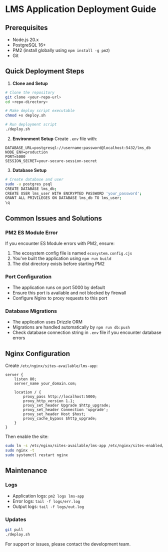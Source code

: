 # LMS Application Deployment Guide

## Prerequisites
- Node.js 20.x
- PostgreSQL 16+
- PM2 (install globally using `npm install -g pm2`)
- Git

## Quick Deployment Steps

1. **Clone and Setup**
```bash
# Clone the repository
git clone <your-repo-url>
cd <repo-directory>

# Make deploy script executable
chmod +x deploy.sh

# Run deployment script
./deploy.sh
```

2. **Environment Setup**
Create `.env` file with:
```env
DATABASE_URL=postgresql://username:password@localhost:5432/lms_db
NODE_ENV=production
PORT=5000
SESSION_SECRET=your-secure-session-secret
```

3. **Database Setup**
```bash
# Create database and user
sudo -u postgres psql
CREATE DATABASE lms_db;
CREATE USER lms_user WITH ENCRYPTED PASSWORD 'your_password';
GRANT ALL PRIVILEGES ON DATABASE lms_db TO lms_user;
\q
```

## Common Issues and Solutions

### PM2 ES Module Error
If you encounter ES Module errors with PM2, ensure:
1. The ecosystem config file is named `ecosystem.config.cjs`
2. You've built the application using `npm run build`
3. The dist directory exists before starting PM2

### Port Configuration
- The application runs on port 5000 by default
- Ensure this port is available and not blocked by firewall
- Configure Nginx to proxy requests to this port

### Database Migrations
- The application uses Drizzle ORM
- Migrations are handled automatically by `npm run db:push`
- Check database connection string in `.env` file if you encounter database errors

## Nginx Configuration

Create `/etc/nginx/sites-available/lms-app`:
```nginx
server {
    listen 80;
    server_name your_domain.com;

    location / {
        proxy_pass http://localhost:5000;
        proxy_http_version 1.1;
        proxy_set_header Upgrade $http_upgrade;
        proxy_set_header Connection 'upgrade';
        proxy_set_header Host $host;
        proxy_cache_bypass $http_upgrade;
    }
}
```

Then enable the site:
```bash
sudo ln -s /etc/nginx/sites-available/lms-app /etc/nginx/sites-enabled/
sudo nginx -t
sudo systemctl restart nginx
```

## Maintenance

### Logs
- Application logs: `pm2 logs lms-app`
- Error logs: `tail -f logs/err.log`
- Output logs: `tail -f logs/out.log`

### Updates
```bash
git pull
./deploy.sh
```

For support or issues, please contact the development team.